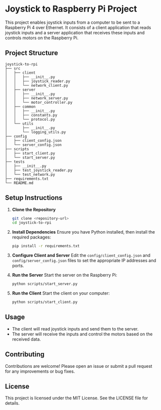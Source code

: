# Joystick to Raspberry Pi Project

This project enables joystick inputs from a computer to be sent to a Raspberry Pi 4 over Ethernet. It consists of a client application that reads joystick inputs and a server application that receives these inputs and controls motors on the Raspberry Pi.

## Project Structure

```
joystick-to-rpi
├── src
│   ├── client
│   │   ├── __init__.py
│   │   ├── joystick_reader.py
│   │   └── network_client.py
│   ├── server
│   │   ├── __init__.py
│   │   ├── network_server.py
│   │   └── motor_controller.py
│   ├── common
│   │   ├── __init__.py
│   │   ├── constants.py
│   │   └── protocol.py
│   └── utils
│       ├── __init__.py
│       └── logging_utils.py
├── config
│   ├── client_config.json
│   └── server_config.json
├── scripts
│   ├── start_client.py
│   └── start_server.py
├── tests
│   ├── __init__.py
│   ├── test_joystick_reader.py
│   └── test_network.py
├── requirements.txt
└── README.md
```

## Setup Instructions

1. **Clone the Repository**
   ```bash
   git clone <repository-url>
   cd joystick-to-rpi
   ```

2. **Install Dependencies**
   Ensure you have Python installed, then install the required packages:
   ```bash
   pip install -r requirements.txt
   ```

3. **Configure Client and Server**
   Edit the `config/client_config.json` and `config/server_config.json` files to set the appropriate IP addresses and ports.

4. **Run the Server**
   Start the server on the Raspberry Pi:
   ```bash
   python scripts/start_server.py
   ```

5. **Run the Client**
   Start the client on your computer:
   ```bash
   python scripts/start_client.py
   ```

## Usage

- The client will read joystick inputs and send them to the server.
- The server will receive the inputs and control the motors based on the received data.

## Contributing

Contributions are welcome! Please open an issue or submit a pull request for any improvements or bug fixes.

## License

This project is licensed under the MIT License. See the LICENSE file for details.